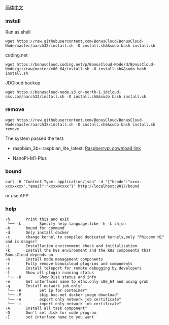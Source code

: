 
[简体中文](README_zh.md)

### install
Run as shell
```
wget https://raw.githubusercontent.com/BonusCloud/BonusCloud-Node/master/aarch32/install.sh -O install.sh&&sudo bash install.sh
```
coding.net
```
wget https://bonuscloud.coding.net/p/BonusCloud-Node/d/BonusCloud-Node/git/raw/master/x86_64/install.sh -O install.sh&&sudo bash install.sh
```
JDCloud backup
```
wget https://bonuscloud-node.s3.cn-north-1.jdcloud-oss.com/aarch32/install.sh -O install.sh&&sudo bash install.sh
```
### remove
```
wget https://raw.githubusercontent.com/BonusCloud/BonusCloud-Node/master/aarch32/install.sh -O install.sh&&sudo bash install.sh remove
```

The system passed the test:
- raspbian_3b+:raspbian_lite_latest: [Raspberrypi download link](https://downloads.raspberrypi.org/raspbian_lite_latest)


- NanoPi-M1-Plus

### bound

```
curl -H "Content-Type: application/json" -d '{"bcode":"xxxx-xxxxxxxx","email":"xxxx@xxxx"}' http://localhost:9017/bound
```
or use APP

### help

    -h       Print this and exit
     └── -L        Specify help language,like -h -L zh_cn
    -b       bound for command
    -d       Only install docker
    -c       change kernel to compiled dedicated kernels,only "Phicomm N1" and is danger!
    -i       Installation environment check and initialization
    -k       Install the k8s environment and the k8s components that BonusCloud depends on
    -n       Install node management components
    -r       Fully remove bonuscloud plug-ins and components
    -s       Install teleport for remote debugging by developers
    -t       Show all plugin running status
     └── -D        Show Disk status and info
    -e       Set interfaces name to ethx,only x86_64 and using grub
    -g       Install network job only"
     └── -H        Set ip for container"
     └── -M        skip bxc-net docker image download"
     └── -e        export only network job certificate"
     └── -i        import only network job certificate"
    -A       Install all task component"
    -D       Don't set disk for node program
    -I       set interface name to you want
